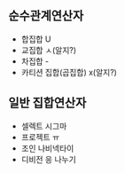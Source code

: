 ## 순수관계연산자
- 합집합 U
- 교집합 ㅅ(알지?)
- 차집합 -
- 카티션 집합(곱집합) x(알지?)

## 일반 집합연산자
- 셀렉트 시그마
- 프로젝트 ㅠ
- 조인 나비넥타이
- 디비전 응 나누기


